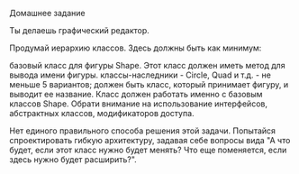 Домашнее задание

Ты делаешь графический редактор.

Продумай иерархию классов. Здесь должны быть как минимум:

базовый класс для фигуры Shape. Этот класс должен иметь метод для вывода имени фигуры.
классы-наследники - Circle, Quad и т.д. - не меньше 5 вариантов;
должен быть класс, который принимает фигуру, и выводит ее название. Класс должен работать именно с базовым классов Shape.
Обрати внимание на использование интерфейсов, абстрактных классов, модификаторов доступа.

Нет единого правильного способа решения этой задачи. Попытайся спроектировать гибкую архитектуру, задавая себе вопросы вида "А что будет, если этот класс нужно будет менять? Что еще поменяется, если здесь нужно будет расширить?".
